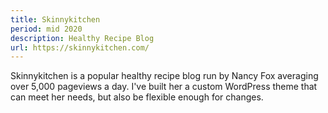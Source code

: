 ```yaml
---
title: Skinnykitchen
period: mid 2020
description: Healthy Recipe Blog
url: https://skinnykitchen.com/
---
```


Skinnykitchen is a popular healthy recipe blog run by Nancy Fox averaging over 5,000 pageviews a day. I've built her a custom WordPress theme that can meet her needs, but also be flexible enough for changes.

